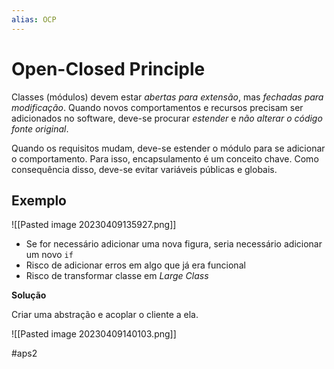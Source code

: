 ```yaml
---
alias: OCP
---
```


# Open-Closed Principle

Classes (módulos) devem estar *abertas para extensão*,
mas *fechadas para modificação*. Quando novos comportamentos e recursos precisam ser adicionados no software, deve-se procurar *estender* e *não alterar o código fonte original*.

Quando os requisitos mudam, deve-se estender o módulo para se adicionar o comportamento. Para isso, encapsulamento é um conceito chave. Como consequência disso, deve-se evitar variáveis públicas e globais.

## Exemplo

![[Pasted image 20230409135927.png]]

- Se for necessário adicionar uma nova figura, seria necessário adicionar um novo `if`
- Risco de adicionar erros em algo que já era funcional
- Risco de transformar classe em *Large Class*

**Solução**

Criar uma abstração e acoplar o cliente a ela.

![[Pasted image 20230409140103.png]]

#aps2

